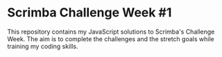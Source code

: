 # Scrimba Challenge Week #1

This repository contains my JavaScript solutions to Scrimba's Challenge Week. The aim is to complete the challenges and the stretch goals while training my coding skills.

